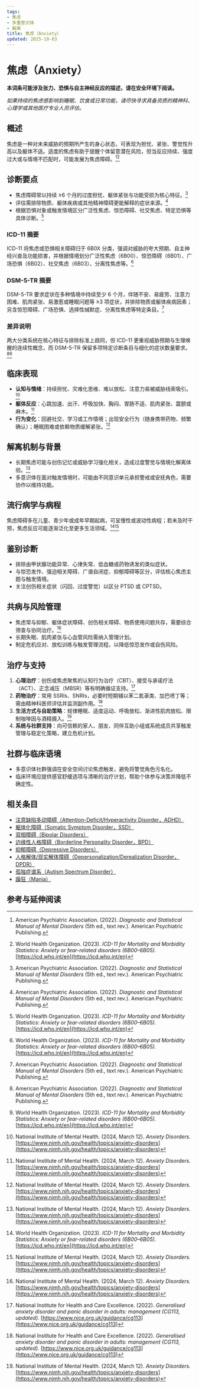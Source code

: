 ```yaml
---
tags:
- 焦虑
- 多重意识体
- 解离
title: 焦虑（Anxiety）
updated: 2025-10-03
---
```


# 焦虑（Anxiety）

**本词条可能涉及张力、恐惧与自主神经反应的描述，请在安全环境下阅读。**

_如果持续的焦虑感影响到睡眠、饮食或日常功能，请尽快寻求具备资质的精神科、心理学或其他医疗专业人员评估。_

## 概述

焦虑是一种对未来威胁的预期所产生的身心状态，可表现为担忧、紧张、警觉性升高以及躯体不适。适度的焦虑有助于提醒个体留意潜在风险，但当反应持续、强度过大或与情境不匹配时，可能发展为焦虑障碍。[^apa2022][^who2023]

## 诊断要点

- 焦虑障碍常以持续 ≥6 个月的过度担忧、躯体紧张与功能受损为核心特征。[^apa2022]
- 评估需排除物质、躯体疾病或其他精神障碍更能解释的症状来源。[^apa2022]
- 根据恐惧对象或触发情境区分广泛性焦虑、惊恐障碍、社交焦虑、特定恐惧等具体诊断。[^who2023]

### ICD-11 摘要

ICD-11 将焦虑或恐惧相关障碍归于 6B0X 分类，强调对威胁的夸大预期、自主神经兴奋及功能损害，并根据情境划分广泛性焦虑（6B00）、惊恐障碍（6B01）、广场恐惧（6B02）、社交焦虑（6B03）、分离性焦虑等。[^who2023]

### DSM-5-TR 摘要

DSM-5-TR 要求症状在多种情境中持续至少 6 个月，伴随不安、易疲劳、注意力困难、肌肉紧张、易激惹或睡眠问题等 ≥3 项症状，并排除物质或躯体疾病因素；另含惊恐障碍、广场恐惧、选择性缄默症、分离性焦虑等特定条目。[^apa2022]

### 差异说明

两大分类系统在核心特征与排除标准上趋同，但 ICD-11 更重视威胁预期与生理唤醒的连续性概念，而 DSM-5-TR 保留多项特定诊断条目与细化的症状数量要求。[^apa2022][^who2023]

## 临床表现

- **认知与情绪**：持续担忧、灾难化思维、难以放松、注意力易被威胁线索吸引。[^nimh2024]
- **躯体反应**：心跳加速、出汗、呼吸加快、胸闷、胃肠不适、肌肉紧张、震颤或麻木。[^nimh2024]
- **行为变化**：回避社交、学习或工作情境；出现安全行为（随身携带药物、频繁确认）；睡眠困难或依赖物质缓解紧张。[^nimh2024]

## 解离机制与背景

- 长期焦虑可能与创伤记忆或威胁学习强化相关，造成过度警觉与情境化解离体验。[^nimh2024]
- 多意识体在面对触发情境时，可能由不同意识单元承担警戒或安抚角色，需要协作以维持功能。

## 流行病学与病程

焦虑障碍多在儿童、青少年或成年早期起病，可呈慢性或波动性病程；若未及时干预，焦虑反应可能逐渐泛化至更多生活领域。[^who2023][^nimh2024]

## 鉴别诊断

- 排除由甲状腺功能异常、心律失常、低血糖或药物诱发的类似症状。
- 与惊恐发作、强迫相关障碍、广谱自闭症、抑郁障碍等区分，评估核心焦虑主题与触发情境。
- 关注创伤相关症状（闪回、过度警觉）以区分 PTSD 或 CPTSD。

## 共病与风险管理

- 焦虑常与抑郁、躯体症状障碍、创伤相关障碍、物质使用问题共存，需要综合筛查与协同治疗。[^nimh2024]
- 长期失眠、肌肉紧张与心血管风险需纳入管理计划。
- 制定危机应对、放松训练与触发管理流程，以降低惊恐发作或自伤风险。

## 治疗与支持

1. **心理治疗**：创伤或焦虑聚焦的认知行为治疗（CBT）、接受与承诺疗法（ACT）、正念减压（MBSR）等有明确循证支持。[^nice2022]
2. **药物治疗**：常用 SSRIs、SNRIs，必要时短期辅以苯二氮䓬类、加巴喷丁等；需由精神科医师评估并监测副作用。[^nice2022]
3. **生活方式与自助策略**：规律睡眠、适度运动、呼吸放松、渐进性肌肉放松、限制咖啡因与酒精摄入。[^nimh2024]
4. **系统与社群支持**：向可信赖的家人、朋友、同伴互助小组或系统成员共享触发管理与稳定化策略，建立危机计划。

## 社群与临床语境

- 多意识体社群强调在安全空间讨论焦虑触发，避免将警觉角色污名化。
- 临床环境应提供感官舒缓选项与清晰的治疗计划，帮助个体参与决策并降低不确定性。

## 相关条目

- [注意缺陷多动障碍（Attention-Deficit/Hyperactivity Disorder，ADHD）](/entries/Attention-Deficit-Hyperactivity-Disorder-ADHD.md)
- [躯体化障碍（Somatic Symptom Disorder，SSD）](/entries/Somatic-Symptom-Disorder-SSD.md)
- [双相障碍（Bipolar Disorders）](/entries/Bipolar-Disorders.md)
- [边缘性人格障碍（Borderline Personality Disorder，BPD）](/entries/Borderline-Personality-Disorder-BPD.md)
- [抑郁障碍（Depressive Disorders）](/entries/Depressive-Disorders.md)
- [人格解体/现实解体障碍（Depersonalization/Derealization Disorder，DPDR）](/entries/Depersonalization-Derealization-Disorder-DPDR.md)
- [孤独症谱系（Autism Spectrum Disorder）](/entries/Autism-Spectrum-Disorder.md)
- [躁狂（Mania）](/entries/Mania.md)

## 参考与延伸阅读

[^apa2022]: American Psychiatric Association. (2022). _Diagnostic and Statistical Manual of Mental Disorders_ (5th ed., text rev.). American Psychiatric Publishing.

[^who2023]: World Health Organization. (2023). _ICD-11 for Mortality and Morbidity Statistics: Anxiety or fear-related disorders (6B00–6B05)._ [https://icd.who.int/en](https://icd.who.int/en)

[^nimh2024]: National Institute of Mental Health. (2024, March 12). _Anxiety Disorders._ [https://www.nimh.nih.gov/health/topics/anxiety-disorders](https://www.nimh.nih.gov/health/topics/anxiety-disorders)

[^nice2022]: National Institute for Health and Care Excellence. (2022). _Generalised anxiety disorder and panic disorder in adults: management (CG113, updated)._ [https://www.nice.org.uk/guidance/cg113](https://www.nice.org.uk/guidance/cg113)
